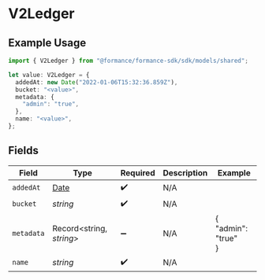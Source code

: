 # V2Ledger

## Example Usage

```typescript
import { V2Ledger } from "@formance/formance-sdk/sdk/models/shared";

let value: V2Ledger = {
  addedAt: new Date("2022-01-06T15:32:36.859Z"),
  bucket: "<value>",
  metadata: {
    "admin": "true",
  },
  name: "<value>",
};
```

## Fields

| Field                                                                                         | Type                                                                                          | Required                                                                                      | Description                                                                                   | Example                                                                                       |
| --------------------------------------------------------------------------------------------- | --------------------------------------------------------------------------------------------- | --------------------------------------------------------------------------------------------- | --------------------------------------------------------------------------------------------- | --------------------------------------------------------------------------------------------- |
| `addedAt`                                                                                     | [Date](https://developer.mozilla.org/en-US/docs/Web/JavaScript/Reference/Global_Objects/Date) | :heavy_check_mark:                                                                            | N/A                                                                                           |                                                                                               |
| `bucket`                                                                                      | *string*                                                                                      | :heavy_check_mark:                                                                            | N/A                                                                                           |                                                                                               |
| `metadata`                                                                                    | Record<string, *string*>                                                                      | :heavy_minus_sign:                                                                            | N/A                                                                                           | {<br/>"admin": "true"<br/>}                                                                   |
| `name`                                                                                        | *string*                                                                                      | :heavy_check_mark:                                                                            | N/A                                                                                           |                                                                                               |